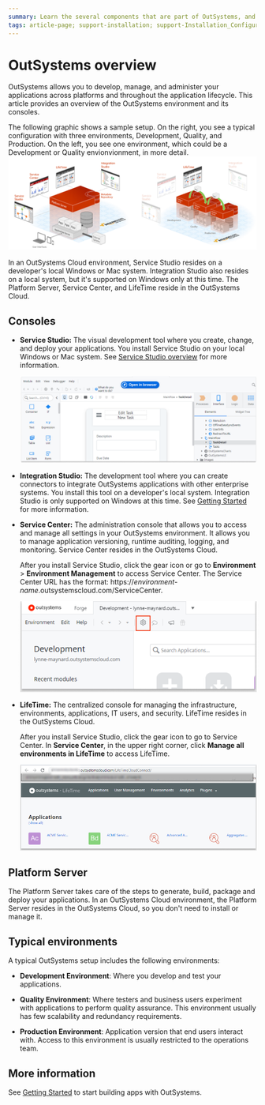 ```yaml
---
summary: Learn the several components that are part of OutSystems, and how to set up OutSystems on the cloud or on-premises.
tags: article-page; support-installation; support-Installation_Configuration-overview; support-Integrations_Extensions
---
```


# OutSystems overview

OutSystems allows you to develop, manage, and administer your applications across platforms and throughout the application lifecycle. This article provides an overview of the OutSystems environment and its consoles. 

The following graphic shows a sample setup. On the right, you see a typical configuration with three environments, Development, Quality, and Production. On the left, you see one environment, which could be a Development or Quality envionvionment, in more detail. 
![](images/intro-1.png)

In an OutSystems Cloud environment, Service Studio resides on a developer's local Windows or Mac system. Integration Studio also resides on a local system, but it's supported on Windows only at this time. The Platform Server, Service Center, and LifeTime reside in the OutSystems Cloud.  

## Consoles

* **Service Studio:** The visual development tool where you create, change, and deploy your applications. You install Service Studio on your local Windows or Mac system. See [Service Studio overview](service-studio.md) for more information.

    ![](images/SS-general-view.png)

* **Integration Studio:** The development tool where you can create connectors to integrate OutSystems applications with other enterprise systems. You install this tool on a developer's local system. Integration Studio is only supported on Windows at this time. See [Getting Started](intro.md) for more information.

* **Service Center:** The administration console that allows you to access and manage all settings in your OutSystems environment. It allows you to manage application versioning, runtime auditing, logging, and monitoring. Service Center resides in the OutSystems Cloud.

    After you install Service Studio, click the gear icon or go to **Environment** > **Environment Management** to access Service Center. The Service Center URL has the format: https://*environment-name*.outsystemscloud.com/ServiceCenter.
 
  ![](images/service-center-link.png)


* **LifeTime:** The centralized console for managing the infrastructure, environments, applications, IT users, and security. LifeTime resides in the OutSystems Cloud.

    After you install Service Studio, click the gear icon to go to Service Center. In **Service Center**, in the upper right corner, click **Manage all environments in LifeTime** to access LifeTime.

    ![](images/lifetime-new-free.png)


## Platform Server
The Platform Server takes care of the steps to generate, build, package and deploy your applications. In an OutSystems Cloud environment, the Platform Server resides in the OutSystems Cloud, so you don't need to install or manage it.

## Typical environments

A typical OutSystems setup includes the following environments:

* **Development Environment**: Where you develop and test your applications.

* **Quality Environment**: Where testers and business users experiment with applications to perform quality assurance. This environment usually has few scalability and redundancy requirements.

* **Production Environment**: Application version that end users interact with. Access to this environment is usually restricted to the operations team.

## More information

See [Getting Started](intro.md) to start building apps with OutSystems.
